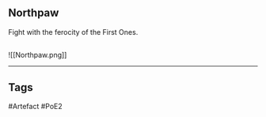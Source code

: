 ## Northpaw
Fight with the ferocity of the First Ones.
##
![[Northpaw.png]]

---
## Tags
#Artefact
#PoE2